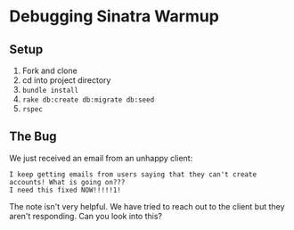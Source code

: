 # Debugging Sinatra Warmup

## Setup

1. Fork and clone
1. cd into project directory
1. `bundle install`
1. `rake db:create db:migrate db:seed`
1. `rspec`

## The Bug

We just received an email from an unhappy client:

```
I keep getting emails from users saying that they can't create accounts! What is going on???
I need this fixed NOW!!!!!1!
```

The note isn't very helpful. We have tried to reach out to the client but they aren't responding.
Can you look into this?
